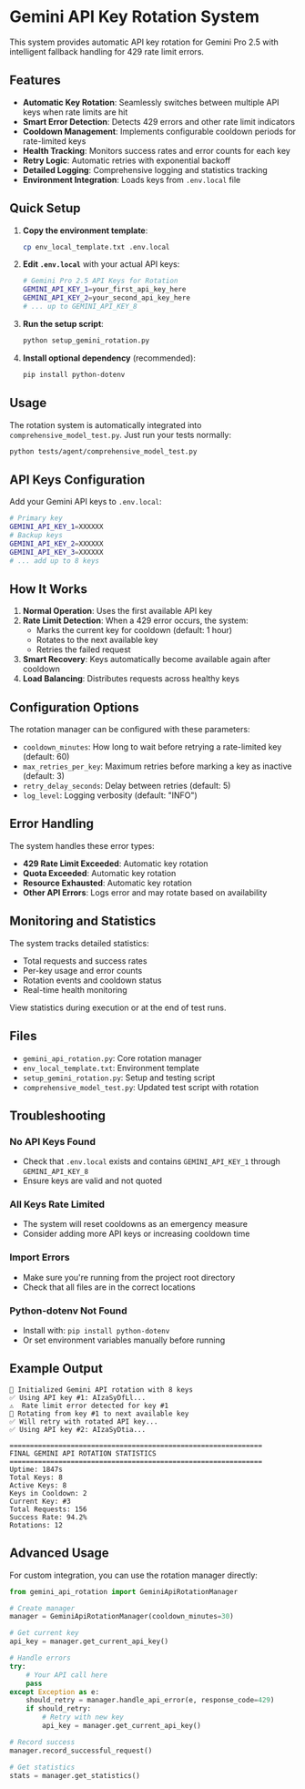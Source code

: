 # Gemini API Key Rotation System

This system provides automatic API key rotation for Gemini Pro 2.5 with intelligent fallback handling for 429 rate limit errors.

## Features

- **Automatic Key Rotation**: Seamlessly switches between multiple API keys when rate limits are hit
- **Smart Error Detection**: Detects 429 errors and other rate limit indicators
- **Cooldown Management**: Implements configurable cooldown periods for rate-limited keys
- **Health Tracking**: Monitors success rates and error counts for each key
- **Retry Logic**: Automatic retries with exponential backoff
- **Detailed Logging**: Comprehensive logging and statistics tracking
- **Environment Integration**: Loads keys from `.env.local` file

## Quick Setup

1. **Copy the environment template**:
   ```bash
   cp env_local_template.txt .env.local
   ```

2. **Edit `.env.local`** with your actual API keys:
   ```bash
   # Gemini Pro 2.5 API Keys for Rotation
   GEMINI_API_KEY_1=your_first_api_key_here
   GEMINI_API_KEY_2=your_second_api_key_here
   # ... up to GEMINI_API_KEY_8
   ```

3. **Run the setup script**:
   ```bash
   python setup_gemini_rotation.py
   ```

4. **Install optional dependency** (recommended):
   ```bash
   pip install python-dotenv
   ```

## Usage

The rotation system is automatically integrated into `comprehensive_model_test.py`. Just run your tests normally:

```bash
python tests/agent/comprehensive_model_test.py
```

## API Keys Configuration

Add your Gemini API keys to `.env.local`:

```bash
# Primary key
GEMINI_API_KEY_1=XXXXXX
# Backup keys
GEMINI_API_KEY_2=XXXXXX
GEMINI_API_KEY_3=XXXXXX
# ... add up to 8 keys
```

## How It Works

1. **Normal Operation**: Uses the first available API key
2. **Rate Limit Detection**: When a 429 error occurs, the system:
   - Marks the current key for cooldown (default: 1 hour)
   - Rotates to the next available key
   - Retries the failed request
3. **Smart Recovery**: Keys automatically become available again after cooldown
4. **Load Balancing**: Distributes requests across healthy keys

## Configuration Options

The rotation manager can be configured with these parameters:

- `cooldown_minutes`: How long to wait before retrying a rate-limited key (default: 60)
- `max_retries_per_key`: Maximum retries before marking a key as inactive (default: 3)
- `retry_delay_seconds`: Delay between retries (default: 5)
- `log_level`: Logging verbosity (default: "INFO")

## Error Handling

The system handles these error types:
- **429 Rate Limit Exceeded**: Automatic key rotation
- **Quota Exceeded**: Automatic key rotation  
- **Resource Exhausted**: Automatic key rotation
- **Other API Errors**: Logs error and may rotate based on availability

## Monitoring and Statistics

The system tracks detailed statistics:
- Total requests and success rates
- Per-key usage and error counts
- Rotation events and cooldown status
- Real-time health monitoring

View statistics during execution or at the end of test runs.

## Files

- `gemini_api_rotation.py`: Core rotation manager
- `env_local_template.txt`: Environment template
- `setup_gemini_rotation.py`: Setup and testing script
- `comprehensive_model_test.py`: Updated test script with rotation

## Troubleshooting

### No API Keys Found
- Check that `.env.local` exists and contains `GEMINI_API_KEY_1` through `GEMINI_API_KEY_8`
- Ensure keys are valid and not quoted

### All Keys Rate Limited
- The system will reset cooldowns as an emergency measure
- Consider adding more API keys or increasing cooldown time

### Import Errors
- Make sure you're running from the project root directory
- Check that all files are in the correct locations

### Python-dotenv Not Found
- Install with: `pip install python-dotenv`
- Or set environment variables manually before running

## Example Output

```
🔄 Initialized Gemini API rotation with 8 keys
✅ Using API key #1: AIzaSyDfLl...
⚠️  Rate limit error detected for key #1
🔄 Rotating from key #1 to next available key
✅ Will retry with rotated API key...
✅ Using API key #2: AIzaSyDtia...

==============================================================
FINAL GEMINI API ROTATION STATISTICS
==============================================================
Uptime: 1847s
Total Keys: 8
Active Keys: 8
Keys in Cooldown: 2
Current Key: #3
Total Requests: 156
Success Rate: 94.2%
Rotations: 12
```

## Advanced Usage

For custom integration, you can use the rotation manager directly:

```python
from gemini_api_rotation import GeminiApiRotationManager

# Create manager
manager = GeminiApiRotationManager(cooldown_minutes=30)

# Get current key
api_key = manager.get_current_api_key()

# Handle errors
try:
    # Your API call here
    pass
except Exception as e:
    should_retry = manager.handle_api_error(e, response_code=429)
    if should_retry:
        # Retry with new key
        api_key = manager.get_current_api_key()

# Record success
manager.record_successful_request()

# Get statistics
stats = manager.get_statistics()
```

